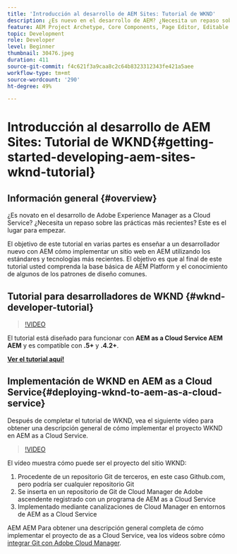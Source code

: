 ```yaml
---
title: 'Introducción al desarrollo de AEM Sites: Tutorial de WKND'
description: ¿Es nuevo en el desarrollo de AEM? ¿Necesita un repaso sobre las prácticas recomendadas? Este es el lugar para empezar. El objetivo de este tutorial en varias partes es enseñar a un desarrollador nuevo con AEM cómo implementar un sitio web en AEM utilizando los estándares y tecnologías más recientes.
feature: AEM Project Archetype, Core Components, Page Editor, Editable Templates
topic: Development
role: Developer
level: Beginner
thumbnail: 30476.jpeg
duration: 411
source-git-commit: f4c621f3a9caa8c2c64b8323312343fe421a5aee
workflow-type: tm+mt
source-wordcount: '290'
ht-degree: 49%

---
```



# Introducción al desarrollo de AEM Sites: Tutorial de WKND{#getting-started-developing-aem-sites-wknd-tutorial}

## Información general {#overview}

¿Es novato en el desarrollo de Adobe Experience Manager as a Cloud Service? ¿Necesita un repaso sobre las prácticas más recientes? Este es el lugar para empezar.

El objetivo de este tutorial en varias partes es enseñar a un desarrollador nuevo con AEM cómo implementar un sitio web en AEM utilizando los estándares y tecnologías más recientes. El objetivo es que al final de este tutorial usted comprenda la base básica de AEM Platform y el conocimiento de algunos de los patrones de diseño comunes.

## Tutorial para desarrolladores de WKND {#wknd-developer-tutorial}

>[!VIDEO](https://video.tv.adobe.com/v/30476?quality=12&learn=on)

El tutorial está diseñado para funcionar con **AEM as a Cloud Service AEM AEM** y es compatible con **.5+** y **.4.2+**.

**[Ver el tutorial aquí!](https://experienceleague.adobe.com/docs/experience-manager-learn/getting-started-wknd-tutorial-develop/overview.html?lang=es)**

## Implementación de WKND en AEM as a Cloud Service{#deploying-wknd-to-aem-as-a-cloud-service}

Después de completar el tutorial de WKND, vea el siguiente vídeo para obtener una descripción general de cómo implementar el proyecto WKND en AEM as a Cloud Service.

>[!VIDEO](https://video.tv.adobe.com/v/30191?quality=12&learn=on)

El vídeo muestra cómo puede ser el proyecto del sitio WKND:

1. Procedente de un repositorio Git de terceros, en este caso Github.com, pero podría ser cualquier repositorio Git
2. Se inserta en un repositorio de Git de Cloud Manager de Adobe ascendente registrado con un programa de AEM as a Cloud Service
3. Implementado mediante canalizaciones de Cloud Manager en entornos de AEM as a Cloud Service

AEM AEM Para obtener una descripción general completa de cómo implementar el proyecto de as a Cloud Service, vea los vídeos sobre cómo [integrar Git con Adobe Cloud Manager](https://docs.adobe.com/content/help/en/experience-manager-cloud-manager/using/managing-code/setup-cloud-manager-git-integration.html).
